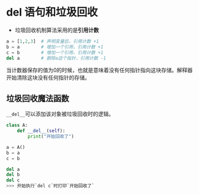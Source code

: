 # del 语句和垃圾回收

- 垃圾回收机制算法采用的是**引用计数**
  
```python
a = [1,2,3]  # 声明变量后，引用计数 +1
b = a        # 增加一个引用，引用计数 +1
c = b        # 增加一个引用，引用计数 +1
del a        # 删除a这个指针，引用计数 -1
```
当计数器保存的值为0的时候，也就是意味着没有任何指针指向这块存储。解释器开始清除这块没有任何指针的存储。

## 垃圾回收魔法函数
`__del__`可以添加该对象被垃圾回收时的逻辑。

```python
class A:
    def __del__(self):
        print("开始回收了")

a = A()
b = a
c = b

del a
del b
del c
>>> 开始执行`del c`时打印`开始回收了`
```

